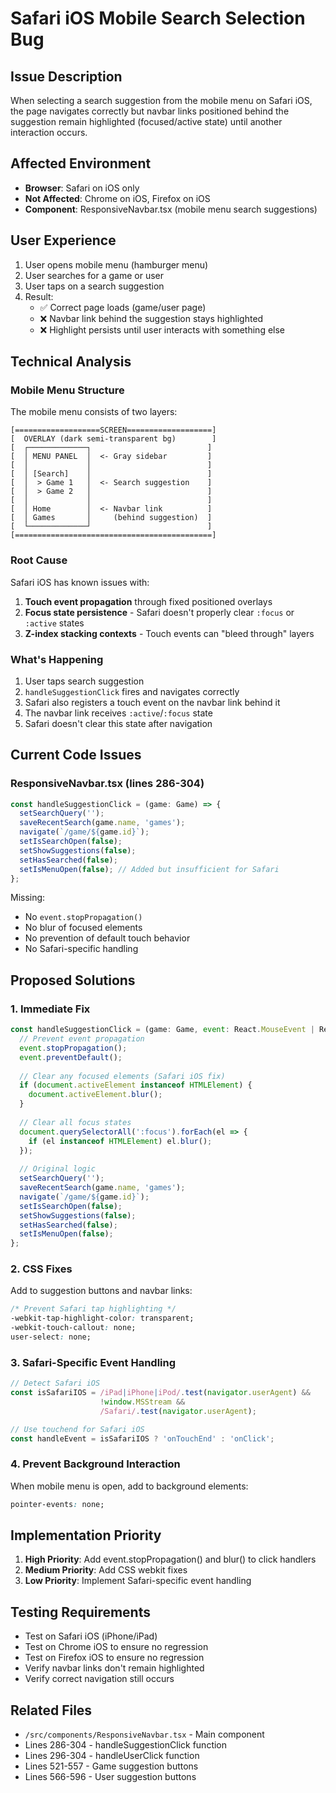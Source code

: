 # Safari iOS Mobile Search Selection Bug

## Issue Description
When selecting a search suggestion from the mobile menu on Safari iOS, the page navigates correctly but navbar links positioned behind the suggestion remain highlighted (focused/active state) until another interaction occurs.

## Affected Environment
- **Browser**: Safari on iOS only
- **Not Affected**: Chrome on iOS, Firefox on iOS
- **Component**: ResponsiveNavbar.tsx (mobile menu search suggestions)

## User Experience
1. User opens mobile menu (hamburger menu)
2. User searches for a game or user
3. User taps on a search suggestion
4. Result: 
   - ✅ Correct page loads (game/user page)
   - ❌ Navbar link behind the suggestion stays highlighted
   - ❌ Highlight persists until user interacts with something else

## Technical Analysis

### Mobile Menu Structure
The mobile menu consists of two layers:
```
[===================SCREEN===================]
[  OVERLAY (dark semi-transparent bg)        ]
[  ┌─────────────┐                          ]
[  │ MENU PANEL  │  <- Gray sidebar         ]
[  │             │                          ]
[  │ [Search]    │                          ]
[  │  > Game 1   │  <- Search suggestion    ]
[  │  > Game 2   │                          ]
[  │             │                          ]
[  │ Home        │  <- Navbar link          ]
[  │ Games       │     (behind suggestion)  ]
[  └─────────────┘                          ]
[============================================]
```

### Root Cause
Safari iOS has known issues with:
1. **Touch event propagation** through fixed positioned overlays
2. **Focus state persistence** - Safari doesn't properly clear `:focus` or `:active` states
3. **Z-index stacking contexts** - Touch events can "bleed through" layers

### What's Happening
1. User taps search suggestion
2. `handleSuggestionClick` fires and navigates correctly
3. Safari also registers a touch event on the navbar link behind it
4. The navbar link receives `:active`/`:focus` state
5. Safari doesn't clear this state after navigation

## Current Code Issues

### ResponsiveNavbar.tsx (lines 286-304)
```javascript
const handleSuggestionClick = (game: Game) => {
  setSearchQuery('');
  saveRecentSearch(game.name, 'games');
  navigate(`/game/${game.id}`);
  setIsSearchOpen(false);
  setShowSuggestions(false);
  setHasSearched(false);
  setIsMenuOpen(false); // Added but insufficient for Safari
};
```

Missing:
- No `event.stopPropagation()`
- No blur of focused elements
- No prevention of default touch behavior
- No Safari-specific handling

## Proposed Solutions

### 1. Immediate Fix
```javascript
const handleSuggestionClick = (game: Game, event: React.MouseEvent | React.TouchEvent) => {
  // Prevent event propagation
  event.stopPropagation();
  event.preventDefault();
  
  // Clear any focused elements (Safari iOS fix)
  if (document.activeElement instanceof HTMLElement) {
    document.activeElement.blur();
  }
  
  // Clear all focus states
  document.querySelectorAll(':focus').forEach(el => {
    if (el instanceof HTMLElement) el.blur();
  });
  
  // Original logic
  setSearchQuery('');
  saveRecentSearch(game.name, 'games');
  navigate(`/game/${game.id}`);
  setIsSearchOpen(false);
  setShowSuggestions(false);
  setHasSearched(false);
  setIsMenuOpen(false);
};
```

### 2. CSS Fixes
Add to suggestion buttons and navbar links:
```css
/* Prevent Safari tap highlighting */
-webkit-tap-highlight-color: transparent;
-webkit-touch-callout: none;
user-select: none;
```

### 3. Safari-Specific Event Handling
```javascript
// Detect Safari iOS
const isSafariIOS = /iPad|iPhone|iPod/.test(navigator.userAgent) && 
                    !window.MSStream && 
                    /Safari/.test(navigator.userAgent);

// Use touchend for Safari iOS
const handleEvent = isSafariIOS ? 'onTouchEnd' : 'onClick';
```

### 4. Prevent Background Interaction
When mobile menu is open, add to background elements:
```css
pointer-events: none;
```

## Implementation Priority
1. **High Priority**: Add event.stopPropagation() and blur() to click handlers
2. **Medium Priority**: Add CSS webkit fixes
3. **Low Priority**: Implement Safari-specific event handling

## Testing Requirements
- Test on Safari iOS (iPhone/iPad)
- Test on Chrome iOS to ensure no regression
- Test on Firefox iOS to ensure no regression
- Verify navbar links don't remain highlighted
- Verify correct navigation still occurs

## Related Files
- `/src/components/ResponsiveNavbar.tsx` - Main component
- Lines 286-304 - handleSuggestionClick function
- Lines 296-304 - handleUserClick function
- Lines 521-557 - Game suggestion buttons
- Lines 566-596 - User suggestion buttons